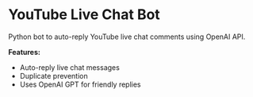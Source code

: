 # YouTube Live Chat Bot

Python bot to auto-reply YouTube live chat comments using OpenAI API.  

**Features:**
- Auto-reply live chat messages
- Duplicate prevention
- Uses OpenAI GPT for friendly replies
